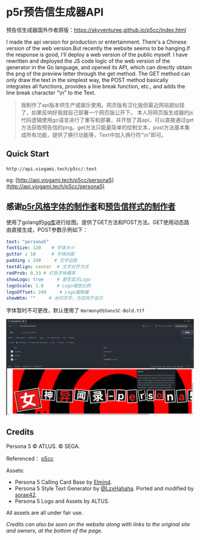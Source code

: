 # p5r预告信生成器API

预告信生成器国外作者原版：https://skyventuree.github.io/p5cc/index.html

I made the api version for production or entertainment. There's a Chinese version of the web version.But recently the website seems to be hanging.If the response is good, I'll deploy a web version of the public myself.
I have rewritten and deployed the JS code logic of the web version of the generator in the Go language, and opened its API, which can directly obtain the png of the preview letter through the get method. The GET method can only draw the text in the simplest way, the POST method basically integrates all functions, provides a line break function, etc., and adds the line break character "\n" to the Text.

>我制作了api版本供生产或娱乐使用。网页版有汉化版但最近网站貌似挂了，如果反响好我就自己部署一个网页版公开下。
本人将网页版生成器的js代码逻辑使用go语言进行了重写和部署，并开放了其api，可以直接通过get方法获取预告信的png。get方法只能最简单的绘制文本，post方法基本集成所有功能，提供了换行功能等，Text中加入换行符"\n"即可。

## Quick Start

`http://api.viogami.tech/p5cc/:text`

eg:
[http://api.viogami.tech/p5cc/persona5](http://api.viogami.tech/p5cc/persona5)

## 感谢[p5r风格字体的制作者](https://github.com/LzxHahaha)和[预告信样式的制作者](https://github.com/skyventuree)

使用了golang的[gg库](github.com/fogleman/gg)进行绘图。提供了GET方法和POST方法。GET使用动态路由直接生成，POST参数示例如下：

```yaml
text: "persona5"
fontSize: 120    # 字体大小
gutter : 10      # 字体间距
padding : 240     # 文字边距
textAlign: center  # 文字对齐方式
redProb: 0.33 # 红色字体概率
showLogo: true     # 是否显示Logo
logoScale: 1.0     # Logo缩放比例
logoOffset: 240     # Logo偏移量
showWtm: ""     # 水印文字，为空则不显示
```

字体暂时不可更改，默认使用了 `HarmonyOSSansSC-Bold.ttf`

![预览](assets/preview.png)

## Credits

Persona 5 © ATLUS. © SEGA.

Referenced： [p5cc](https://github.com/skyventuree/p5cc)

Assets:

* Persona 5 Calling Card Base by [Elmind](https://www.deviantart.com/elmind).
* Persona 5 Style Text Generator by [@LzxHahaha](https://github.com/LzxHahaha). Ported and modified by [sorae42](https://github.com/sorae42).
* Persona 5 Logo and Assets by ALTUS.

All assets are all under fair use.

*Credits can also be seen on the website along with links to the original site and owners, at the bottom of the page.*
